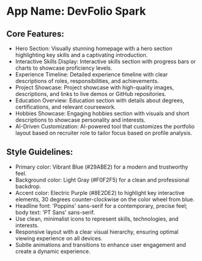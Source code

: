# **App Name**: DevFolio Spark

## Core Features:

- Hero Section: Visually stunning homepage with a hero section highlighting key skills and a captivating introduction.
- Interactive Skills Display: Interactive skills section with progress bars or charts to showcase proficiency levels.
- Experience Timeline: Detailed experience timeline with clear descriptions of roles, responsibilities, and achievements.
- Project Showcase: Project showcase with high-quality images, descriptions, and links to live demos or GitHub repositories.
- Education Overview: Education section with details about degrees, certifications, and relevant coursework.
- Hobbies Showcase: Engaging hobbies section with visuals and short descriptions to showcase personality and interests.
- AI-Driven Customization: AI-powered tool that customizes the portfolio layout based on recruiter role to tailor focus based on profile analysis.

## Style Guidelines:

- Primary color: Vibrant Blue (#29ABE2) for a modern and trustworthy feel.
- Background color: Light Gray (#F0F2F5) for a clean and professional backdrop.
- Accent color: Electric Purple (#8E2DE2) to highlight key interactive elements, 30 degrees counter-clockwise on the color wheel from blue.
- Headline font: 'Poppins' sans-serif for a contemporary, precise feel; body text: 'PT Sans' sans-serif.
- Use clean, minimalist icons to represent skills, technologies, and interests.
- Responsive layout with a clear visual hierarchy, ensuring optimal viewing experience on all devices.
- Subtle animations and transitions to enhance user engagement and create a dynamic experience.